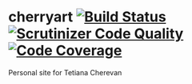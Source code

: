 # cherryart  [![Build Status](https://travis-ci.org/spolischook/cherryart.svg?branch=master)](https://travis-ci.org/spolischook/cherryart) [![Scrutinizer Code Quality](https://scrutinizer-ci.com/g/spolischook/cherryart/badges/quality-score.png?b=master)](https://scrutinizer-ci.com/g/spolischook/cherryart/?branch=master) [![Code Coverage](https://scrutinizer-ci.com/g/spolischook/cherryart/badges/coverage.png?b=master)](https://scrutinizer-ci.com/g/spolischook/cherryart/?branch=master)
Personal site for Tetiana Cherevan
